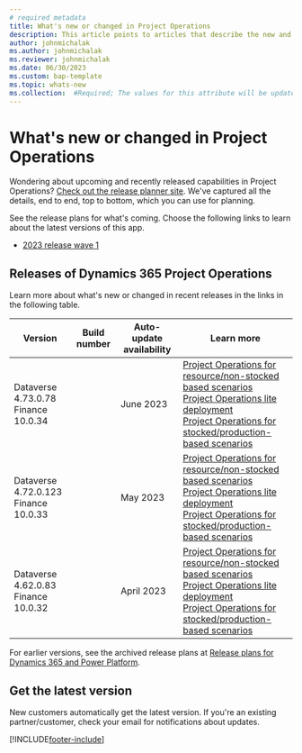 ```yaml
---
# required metadata
title: What's new or changed in Project Operations
description: This article points to articles that describe the new and changed features in each release of Project Operations.
author: johnmichalak
ms.author: johnmichalak
ms.reviewer: johnmichalak
ms.date: 06/30/2023
ms.custom: bap-template
ms.topic: whats-new
ms.collection:  #Required; The values for this attribute will be updated over time. For now, leave this value blank.
---
```


# What's new or changed in Project Operations

Wondering about upcoming and recently released capabilities in Project Operations? [Check out the release planner site](https://experience.dynamics.com/releaseplans/?app=Project+Operations). We've captured all the details, end to end, top to bottom, which you can use for planning.  

See the release plans for what's coming. Choose the following links to learn about the latest versions of this app.

- [2023 release wave 1](/dynamics365/release-plan/2023wave1/finance-operations/dynamics365-project-operations/)  

## Releases of Dynamics 365 Project Operations

Learn more about what's new or changed in recent releases in the links in the following table.

| Version | Build number | Auto-update availability | Learn more |
|---------|--------------|---------------|-------------|
| Dataverse 4.73.0.78 </br> Finance 10.0.34 |     | June 2023    | [Project Operations for resource/non-stocked based scenarios](whats-new-may-2023-resource-based.md) </br> [Project Operations lite deployment](/dynamics365/project-operations/pro/whats-new/whats-new-may-2023-lite.md)  </br> [Project Operations for stocked/production-based scenarios](/dynamics365/project-operations/prod-pma/whats-new-may-2023-stocked.md)|
| Dataverse 4.72.0.123 </br> Finance 10.0.33  |               | May 2023 |  [Project Operations for resource/non-stocked based scenarios](whats-new-jun-2023-resource-based.md) </br> [Project Operations lite deployment](/dynamics365/project-operations/pro/whats-new-jun-2023-lite.md)  </br> [Project Operations for stocked/production-based scenarios](/dynamics365/project-operations/prod-pma/whats-new-jun-2023-stocked.md)|
| Dataverse 4.62.0.83 </br> Finance 10.0.32  |               | April 2023 |  [Project Operations for resource/non-stocked based scenarios](whats-new-apr-2023-resource-based.md) </br> [Project Operations lite deployment](/dynamics365/project-operations/pro/whats-new-apr-2023-lite.md)  </br> [Project Operations for stocked/production-based scenarios](/dynamics365/project-operations/prod-pma/whats-new-apr-2023-stocked.md)|

For earlier versions, see the archived release plans at [Release plans for Dynamics 365 and Power Platform](/dynamics365/release-plans/archived-plans).  
## Get the latest version

New customers automatically get the latest version. If you're an existing partner/customer, check your email for notifications about updates. 

[!INCLUDE[footer-include](../includes/footer-banner.md)]
